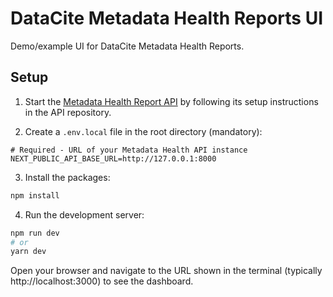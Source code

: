# DataCite Metadata Health Reports UI

Demo/example UI for DataCite Metadata Health Reports.


## Setup

1. Start the [Metadata Health Report API](https://github.com/adambuttrick/metadata-health-api) by following its setup instructions in the API repository.

2. Create a `.env.local` file in the root directory (mandatory):

```
# Required - URL of your Metadata Health API instance
NEXT_PUBLIC_API_BASE_URL=http://127.0.0.1:8000
```

3. Install the packages:

```bash
npm install
```

4. Run the development server:

```bash
npm run dev
# or
yarn dev
```

Open your browser and navigate to the URL shown in the terminal (typically http://localhost:3000) to see the dashboard.